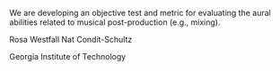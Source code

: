 We are developing an objective test and metric for evaluating the aural abilities related to musical post-production (e.g., mixing).


Rosa Westfall
Nat Condit-Schultz

Georgia Institute of Technology
